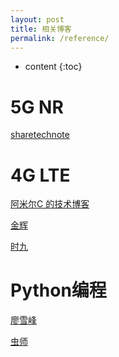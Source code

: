 ```yaml
---
layout: post
title: 相关博客
permalink: /reference/
---
```


* content
{:toc}


5G NR
=====================
[sharetechnote](http://www.sharetechnote.com/)

4G LTE
=====================
[阿米尔C 的技术博客](https://blog.csdn.net/m_052148)

[金辉](http://blog.sina.com.cn/ilte)

[时九](http://blog.sina.com.cn/shij19)

Python编程
=====================
[廖雪峰](https://www.liaoxuefeng.com/)

[虫师](http://www.cnblogs.com/fnng/)

